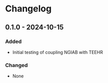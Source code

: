 # Changelog


## 0.1.0 - 2024-10-15

### Added
* Initial testing of coupling NGIAB with TEEHR

### Changed
* None